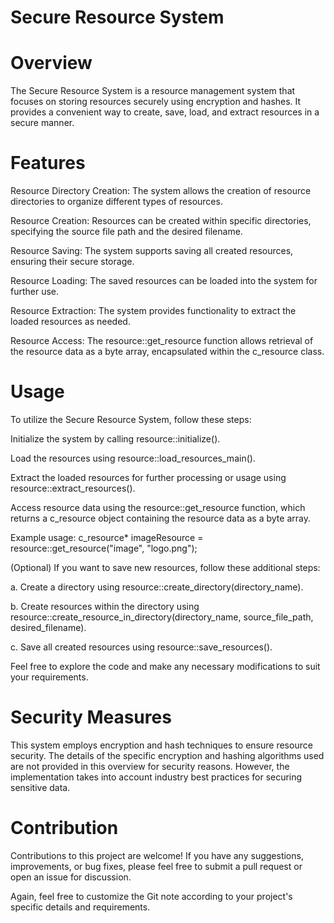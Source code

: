 # Secure Resource System
# Overview
The Secure Resource System is a resource management system that focuses on storing resources securely using encryption and hashes. It provides a convenient way to create, save, load, and extract resources in a secure manner.

# Features
Resource Directory Creation: The system allows the creation of resource directories to organize different types of resources.

Resource Creation: Resources can be created within specific directories, specifying the source file path and the desired filename.

Resource Saving: The system supports saving all created resources, ensuring their secure storage.

Resource Loading: The saved resources can be loaded into the system for further use.

Resource Extraction: The system provides functionality to extract the loaded resources as needed.

Resource Access: The resource::get_resource function allows retrieval of the resource data as a byte array, encapsulated within the c_resource class.

# Usage
To utilize the Secure Resource System, follow these steps:

Initialize the system by calling resource::initialize().

Load the resources using resource::load_resources_main().

Extract the loaded resources for further processing or usage using resource::extract_resources().

Access resource data using the resource::get_resource function, which returns a c_resource object containing the resource data as a byte array.

Example usage: c_resource* imageResource = resource::get_resource("image", "logo.png");



(Optional) If you want to save new resources, follow these additional steps:

a. Create a directory using resource::create_directory(directory_name).

b. Create resources within the directory using resource::create_resource_in_directory(directory_name, source_file_path, desired_filename).

c. Save all created resources using resource::save_resources().



Feel free to explore the code and make any necessary modifications to suit your requirements.

# Security Measures
This system employs encryption and hash techniques to ensure resource security. The details of the specific encryption and hashing algorithms used are not provided in this overview for security reasons. However, the implementation takes into account industry best practices for securing sensitive data.

# Contribution
Contributions to this project are welcome! If you have any suggestions, improvements, or bug fixes, please feel free to submit a pull request or open an issue for discussion.

Again, feel free to customize the Git note according to your project's specific details and requirements.

